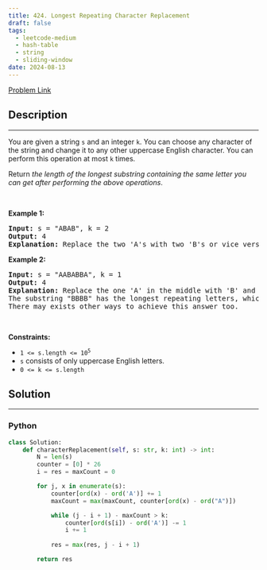 ```yaml
---
title: 424. Longest Repeating Character Replacement
draft: false
tags: 
  - leetcode-medium
  - hash-table
  - string
  - sliding-window
date: 2024-08-13
---
```


[Problem Link](https://leetcode.com/problems/longest-repeating-character-replacement/)

## Description

---
<p>You are given a string <code>s</code> and an integer <code>k</code>. You can choose any character of the string and change it to any other uppercase English character. You can perform this operation at most <code>k</code> times.</p>

<p>Return <em>the length of the longest substring containing the same letter you can get after performing the above operations</em>.</p>

<p>&nbsp;</p>
<p><strong class="example">Example 1:</strong></p>

<pre>
<strong>Input:</strong> s = &quot;ABAB&quot;, k = 2
<strong>Output:</strong> 4
<strong>Explanation:</strong> Replace the two &#39;A&#39;s with two &#39;B&#39;s or vice versa.
</pre>

<p><strong class="example">Example 2:</strong></p>

<pre>
<strong>Input:</strong> s = &quot;AABABBA&quot;, k = 1
<strong>Output:</strong> 4
<strong>Explanation:</strong> Replace the one &#39;A&#39; in the middle with &#39;B&#39; and form &quot;AABBBBA&quot;.
The substring &quot;BBBB&quot; has the longest repeating letters, which is 4.
There may exists other ways to achieve this answer too.</pre>

<p>&nbsp;</p>
<p><strong>Constraints:</strong></p>

<ul>
	<li><code>1 &lt;= s.length &lt;= 10<sup>5</sup></code></li>
	<li><code>s</code> consists of only uppercase English letters.</li>
	<li><code>0 &lt;= k &lt;= s.length</code></li>
</ul>


## Solution

---
### Python
``` py title='longest-repeating-character-replacement'
class Solution:
    def characterReplacement(self, s: str, k: int) -> int:
        N = len(s)
        counter = [0] * 26
        i = res = maxCount = 0

        for j, x in enumerate(s):
            counter[ord(x) - ord('A')] += 1
            maxCount = max(maxCount, counter[ord(x) - ord("A")])

            while (j - i + 1) - maxCount > k:
                counter[ord(s[i]) - ord('A')] -= 1
                i += 1
            
            res = max(res, j - i + 1)

        return res
```

